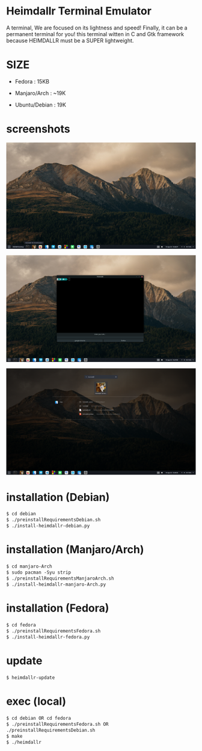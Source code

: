 # Heimdallr Terminal Emulator

A terminal,
We are focused on its lightness and speed!
Finally, it can be a permanent terminal for you!
this terminal witten in C and Gtk framework
because HEIMDALLR must be a SUPER lightweight.


# SIZE 


* Fedora : 15KB

* Manjaro/Arch : ~19K

* Ubuntu/Debian : 19K


# screenshots

![screenshots](screenshots/1.png)

![screenshots](screenshots/2.png)

![screenshots](screenshots/3.png)


# installation (Debian)
    $ cd debian
    $ ./preinstallRequirementsDebian.sh
    $ ./install-heimdallr-debian.py
    

# installation (Manjaro/Arch)
    $ cd manjaro-Arch
    $ sudo pacman -Syu strip
    $ ./preinstallRequirementsManjaroArch.sh
    $ ./install-heimdallr-manjaro-Arch.py


# installation (Fedora)
    $ cd fedora
    $ ./preinstallRequirementsFedora.sh
    $ ./install-heimdallr-fedora.py


# update
    $ heimdallr-update

# exec (local)
    $ cd debian OR cd fedora
    $ ./preinstallRequirementsFedora.sh OR ./preinstallRequirementsDebian.sh
    $ make
    $ ./heimdallr

